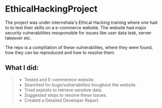 # EthicalHackingProject
The project was under internshala's Ethical Hacking training where one had to to test their skills on a e-commerce website. The website had major security vulnerabilities resoponsible for issues like user data leak, server takeover etc.

The repo is a complilation of these vulnerabilites, where they were found, how they can be reproduced and how to resolve them.

## What I did:
> - Tested and E-commerece website.
> - Searched for bugs/vulnerabilites troughout the website.
> - Tried exploits to retrieve senstive data.
> - Suggested steps to resolve these issues.
> - Created a Detailed Developer Report.
